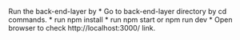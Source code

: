 Run the back-end-layer by 
    * Go to back-end-layer directory by cd commands.
    * run npm install 
    * run npm start or npm run dev 
    * Open browser to check http://localhost:3000/ link. 